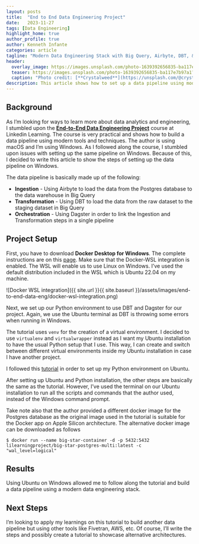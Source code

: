 ```yaml
---
layout: posts
title:  "End to End Data Engineering Project"
date:   2023-11-27
tags: [Data Engineering]
highlight_home: true
author_profile: true
author: Kenneth Infante
categories: article
tagline: "Modern Data Engineering Stack with Big Query, Airbyte, DBT, & Dagster"
header:
  overlay_image: https://images.unsplash.com/photo-1639392656835-ba117e7b97a1?q=80&w=2070&auto=format&fit=crop&ixlib=rb-4.0.3&ixid=M3wxMjA3fDB8MHxwaG90by1wYWdlfHx8fGVufDB8fHx8fA%3D%3D
  teaser: https://images.unsplash.com/photo-1639392656835-ba117e7b97a1?q=80&w=2070&auto=format&fit=crop&ixlib=rb-4.0.3&ixid=M3wxMjA3fDB8MHxwaG90by1wYWdlfHx8fGVufDB8fHx8fA%3D%3D
  caption: "Photo credit: [**Crystalweed**](https://unsplash.com/@crystalweed)"
description: This article shows how to set up a data pipeline using modern data engineering stack.
---
```


## Background

As I’m looking for ways to learn more about data analytics and engineering, I stumbled upon the [**End-to-End Data Engineering Project**](https://www.linkedin.com/learning/end-to-end-data-engineering-project) course at Linkedin Learning. The course is very practical and shows how to build a data pipeline using modern tools and techniques. The author is using macOS and I’m using Windows. As I followed along the course, I stumbled upon issues with setting up the same pipeline on Windows. Because of this, I decided to write this article to show the steps of setting up the data pipeline on Windows.

The data pipeline is basically made up of the following:

* **Ingestion** - Using Airbyte to load the data from the Postgres database to the data warehouse in Big Query
* **Transformation** - Using DBT to load the data from the raw dataset to the staging dataset in Big Query
* **Orchestration** - Using Dagster in order to link the Ingestion and Transformation steps in a single pipeline

## Project Setup

First, you have to download **Docker Desktop for Windows**. The complete instructions are on this [page](https://docs.docker.com/desktop/wsl/). Make sure that the Docker-WSL integration is enabled. The WSL will enable us to use Linux on Windows. I’ve used the default distribution included in the WSL which is Ubuntu 22.04 on my machine.

![Docker WSL integration]({{ site.url }}{{ site.baseurl }}/assets/images/end-to-end-data-eng/docker-wsl-integration.png)

Next, we set up our Python environment to use DBT and Dagster for our project. Again, we use the Ubuntu terminal as DBT is throwing some errors when running in Windows.

The tutorial uses `venv` for the creation of a virtual environment. I decided to use `virtualenv` and `virtualwrapper` instead as I want my Ubuntu installation to have the usual Python setup that I use. This way, I can create and switch between different virtual environments inside my Ubuntu installation in case I have another project.

I followed this [tutorial](https://www.freecodecamp.org/news/virtualenv-with-virtualenvwrapper-on-ubuntu-18-04/) in order to set up my Python environment on Ubuntu.

After setting up Ubuntu and Python installation, the other steps are basically the same as the tutorial. However, I’ve used the terminal on our Ubuntu installation to run all the scripts and commands that the author used, instead of the Windows command prompt.

Take note also that the author provided a different docker image for the Postgres database as the original image used in the tutorial is suitable for the Docker app on Apple Silicon architecture. The alternative docker image can be downloaded as follows

```
$ docker run --name big-star-container -d -p 5432:5432 lilearningproject/big-star-postgres-multi:latest -c "wal_level=logical"
```

## Results

Using Ubuntu on Windows allowed me to follow along the tutorial and build a data pipeline using a modern data engineering stack.

## Next Steps

I’m looking to apply my learnings on this tutorial to build another data pipeline but using other tools like Fivetran, AWS, etc. Of course, I’ll write the steps and possibly create a tutorial to showcase alternative architectures.
